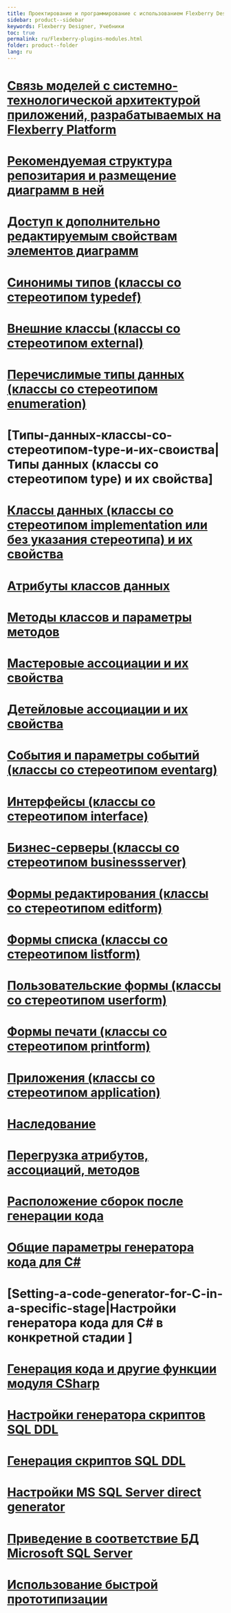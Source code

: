 ```yaml
---
title: Проектирование и программирование с использованием Flexberry Designer
sidebar: product--sidebar
keywords: Flexberry Designer, Учебники
toc: true
permalink: ru/Flexberry-plugins-modules.html
folder: product--folder
lang: ru
---
```


# [Связь моделей с системно-технологической архитектурой приложений, разрабатываемых на Flexberry Platform](communication-models-with-system-technology-architecture-applications.html)
# [Рекомендуемая структура репозитария и размещение диаграмм в ней](recommended-structure-repository-and--placing-diagrams.html)
# [Доступ к дополнительно редактируемым свойствам элементов диаграмм](extra--editable--properties--diagram--elements.html)
# [Синонимы типов (классы со стереотипом typedef)](classes-with-stereotype--typedef.html)
# [Внешние классы (классы со стереотипом external)](external-classes.html)
# [Перечислимые типы данных (классы со стереотипом enumeration)](enumerations.html)
# [Типы-данных-классы-со-стереотипом-type-и-их-своиства|Типы данных (классы со стереотипом type) и их свойства]
# [Классы данных (классы со стереотипом implementation или без указания стереотипа) и их свойства](data--classes.html)
# [Атрибуты классов данных](attributes-class-data.html)
# [Методы классов и параметры методов](class-methods-and-method-parameters.html)
# [Мастеровые ассоциации и их свойства](master--association.html)
# [Детейловые ассоциации и их свойства](detail-associations-and-their-properties.html)
# [События и параметры событий (классы со стереотипом eventarg)](classes-with-stereotype-eventarg.html)
# [Интерфейсы (классы со стереотипом interface)](interfaces.html)
# [Бизнес-серверы (классы со стереотипом businessserver) ](business-servers.html)
# [Формы редактирования (классы со стереотипом editform) ](Формы-редактирования-классы-со-стереотипом-editform.html)
# [Формы списка (классы со стереотипом listform) ](Формы-списка-классы-со-стереотипом-listform.html)
# [Пользовательские формы (классы со стереотипом userform) ](userform.html)
# [Формы печати (классы со стереотипом printform) ](Формы-печати-классы-со-стереотипом-printform.html)
# [Приложения (классы со стереотипом application) ](application.html)
# [Наследование ](inheritance.html)
# [Перегрузка атрибутов, ассоциаций, методов ](overloading-attributes-associations-methods.html)
# [Расположение сборок после генерации кода](location-assembly-after-code-generation.html)
# [Общие параметры генератора кода для C#](general-parameters-of-the-code-generator-for--c.html)
# [Setting-a-code-generator-for-C-in-a-specific-stage|Настройки генератора кода для C# в конкретной стадии ]
# [Генерация кода и другие функции модуля CSharp](generate-code-and-other-function-module--c-sharp.html)
# [Настройки генератора скриптов SQL DDL ](generator-settings--s-q-l--d-d-l-scripts.html)
# [Генерация скриптов SQL DDL ](script--generation--s-q-l--d-d-l.html)
# [Настройки MS SQL Server direct generator ](configure--m-s--s-q-l--server-direct-generator.html)
# [Приведение в соответствие БД Microsoft SQL Server ](matching--d-b--microsoft--s-q-l--server.html)
# [Использование быстрой прототипизации](using--quick--prototyping.html)